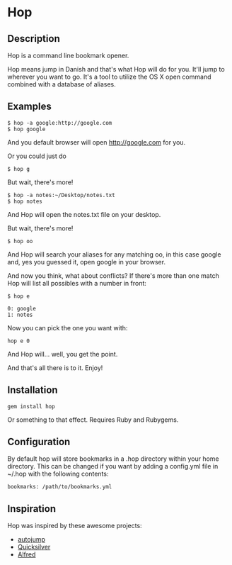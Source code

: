 Hop
===

Description
-----------

Hop is a command line bookmark opener.

Hop means jump in Danish and that's what Hop will do for you. It'll jump to
wherever you want to go. It's a tool to utilize the OS X open command combined
with a database of aliases.

Examples
--------

    $ hop -a google:http://google.com
    $ hop google

And you default browser will open http://google.com for you.

Or you could just do

    $ hop g

But wait, there's more!

    $ hop -a notes:~/Desktop/notes.txt
    $ hop notes

And Hop will open the notes.txt file on your desktop.

But wait, there's more!

    $ hop oo

And Hop will search your aliases for any matching oo, in this case google
and, yes you guessed it, open google in your browser.

And now you think, what about conflicts? If there's more than one match Hop
will list all possibles with a number in front:

    $ hop e

    0: google
    1: notes

Now you can pick the one you want with:

    hop e 0

And Hop will... well, you get the point.

And that's all there is to it. Enjoy!

Installation
------------

    gem install hop

Or something to that effect. Requires Ruby and Rubygems.

Configuration
-------------

By default hop will store bookmarks in a .hop directory within your home
directory. This can be changed if you want by adding a config.yml file
in ~/.hop with the following contents:

    bookmarks: /path/to/bookmarks.yml

Inspiration
-----------

Hop was inspired by these awesome projects:

* [autojump](https://github.com/joelthelion/autojump)
* [Quicksilver](http://www.blacktree.com/)
* [Alfred](http://www.alfredapp.com/)